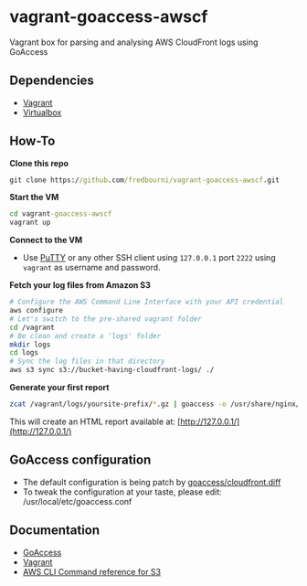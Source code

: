 # vagrant-goaccess-awscf
Vagrant box for parsing and analysing AWS CloudFront logs using GoAccess

## Dependencies

- [Vagrant](https://www.vagrantup.com)
- [Virtualbox](https://www.virtualbox.org)

## How-To

**Clone this repo**
```cmd
git clone https://github.com/fredbourni/vagrant-goaccess-awscf.git
```

**Start the VM**
```cmd
cd vagrant-goaccess-awscf
vagrant up
```

**Connect to the VM**

- Use [PuTTY](http://www.chiark.greenend.org.uk/~sgtatham/putty/download.html) or any other SSH client using `127.0.0.1` port `2222` using `vagrant` as username and password.

**Fetch your log files from Amazon S3**

```bash
# Configure the AWS Command Line Interface with your API credential
aws configure
# Let's switch to the pre-shared vagrant folder
cd /vagrant
# Be clean and create a 'logs' folder
mkdir logs
cd logs
# Sync the log files in that directory
aws s3 sync s3://bucket-having-cloudfront-logs/ ./
```

**Generate your first report**

```bash
zcat /vagrant/logs/yoursite-prefix/*.gz | goaccess -o /usr/share/nginx/html/index.html
```

This will create an HTML report available at: [http://127.0.0.1/](http://127.0.0.1/)

## GoAccess configuration

- The default configuration is being patch by [goaccess/cloudfront.diff](goaccess/cloudfront.diff)
- To tweak the configuration at your taste, please edit: /usr/local/etc/goaccess.conf

## Documentation

- [GoAccess](https://goaccess.io/man)
- [Vagrant](https://www.vagrantup.com/docs/)
- [AWS CLI Command reference for S3](http://docs.aws.amazon.com/cli/latest/reference/s3/index.html)
